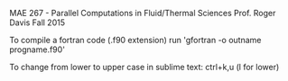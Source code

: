 MAE 267 - Parallel Computations in Fluid/Thermal Sciences
Prof. Roger Davis
Fall 2015

To compile a fortran code (.f90 extension) run 'gfortran -o outname progname.f90'

To change from lower to upper case in sublime text: ctrl+k,u (l for lower)
